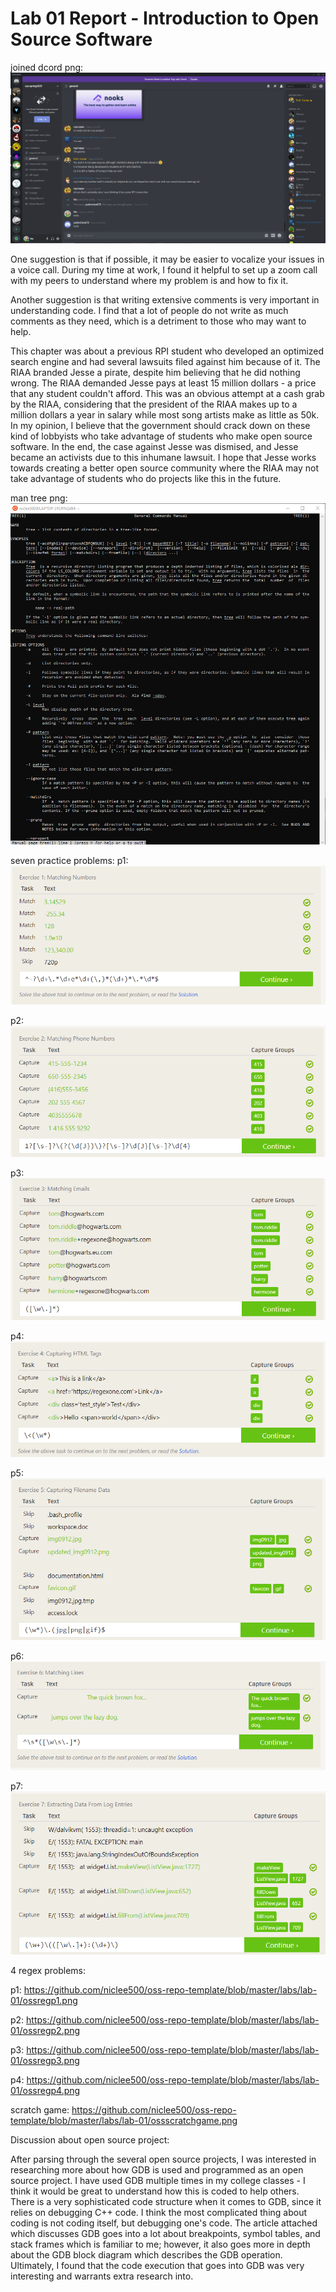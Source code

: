 # Lab 01 Report - Introduction to Open Source Software

joined dcord png:
![filler text](ossdcordjoin.png)

One suggestion is that if possible, it may be easier to vocalize your issues in a voice call. During my time at work, I found it helpful to set up a zoom call with my peers to understand where my problem is and how to fix it. 

Another suggestion is that writing extensive comments is very important in understanding code. I find that a lot of people do not write as much comments as they need, which is a detriment to those who may want to help.

This chapter was about a previous RPI student who developed an optimized search engine and had several lawsuits filed against him because of it. The RIAA branded Jesse a pirate, despite him believing that he did nothing wrong. The RIAA demanded Jesse pays at least 15 million dollars - a price that any student couldn't afford. This was an obvious attempt at a cash grab by the RIAA, considering that the president of the RIAA makes up to a million dollars a year in salary while most song artists make as little as 50k. In my opinion, I believe that the government should crack down on these kind of lobbyists who take advantage of students who make open source software. In the end, the case against Jesse was dismised, and Jesse became an activists due to this inhumane lawsuit. I hope that Jesse works towards creating a better open source community where the RIAA may not take advantage of students who do projects like this in the future. 

man tree png:
![filler text](osstree.png)

seven practice problems:
p1:
![filler text](ossp1.png)

p2:
![filler text](ossp2.png)

p3:
![filler text](ossp3.png)

p4:
![filler text](ossp4.png)

p5:
![filler text](ossp5.png)

p6:
![filler text](ossp6.png)

p7:
![filler text](ossp7.png)

4 regex problems:

p1:
https://github.com/niclee500/oss-repo-template/blob/master/labs/lab-01/ossregp1.png

p2:
https://github.com/niclee500/oss-repo-template/blob/master/labs/lab-01/ossregp2.png

p3:
https://github.com/niclee500/oss-repo-template/blob/master/labs/lab-01/ossregp3.png

p4:
https://github.com/niclee500/oss-repo-template/blob/master/labs/lab-01/ossregp4.png

scratch game:
https://github.com/niclee500/oss-repo-template/blob/master/labs/lab-01/ossscratchgame.png

Discussion about open source project:

After parsing through the several open source projects, I was interested in researching more about how GDB is used and programmed as an open source project. I have used GDB multiple times in my college classes - I think it would be great to understand how this is coded to help others. There is a very sophisticated code structure when it comes to GDB, since it relies on debugging C++ code. I think the most complicated thing about coding is not coding itself, but debugging one's code. The article attached which discusses GDB goes into a lot about breakpoints, symbol tables, and stack frames which is familiar to me; however, it also goes more in depth about the GDB block diagram which describes the GDB operation. Ultimately, I found that the code execution that goes into GDB was very interesting and warrants extra research into.
